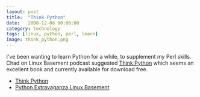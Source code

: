 ```yaml
---
layout: post
title:  "Think Python"
date:   2008-12-08 00:00:00
category: technology
tags: [linux, python, perl, learn]
image: think_python.png
---
```


I've been wanting to learn Python for a while, to supplement my Perl skills.  Chad on Linux Basement podcast suggested [Think Python](http://www.greenteapress.com/thinkpython/) which seems an excellent book and currently available for download free.

<!--more-->

   * [Think Python](http://www.greenteapress.com/thinkpython/)
   * [Python Extravaganza Linux Basement](http://linuxbasement.com/content/lb-episode-32-python-extravaganza-linux-basement)
